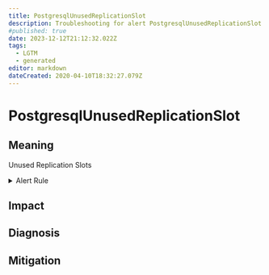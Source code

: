 ```yaml
---
title: PostgresqlUnusedReplicationSlot
description: Troubleshooting for alert PostgresqlUnusedReplicationSlot
#published: true
date: 2023-12-12T21:12:32.022Z
tags: 
  - LGTM
  - generated
editor: markdown
dateCreated: 2020-04-10T18:32:27.079Z
---
```


# PostgresqlUnusedReplicationSlot

## Meaning
[//]: # "Short paragraph that explains what the alert means"
Unused Replication Slots

<details>
  <summary>Alert Rule</summary>

{{% rule "postgresql/postgres-exporter.yml" "PostgresqlUnusedReplicationSlot" %}}

{{% comment %}}

```yaml
alert: PostgresqlUnusedReplicationSlot
expr: pg_replication_slots_active == 0
for: 1m
labels:
    severity: warning
annotations:
    summary: Postgresql unused replication slot (instance {{ $labels.instance }})
    description: |-
        Unused Replication Slots
          VALUE = {{ $value }}
          LABELS = {{ $labels }}
    runbook: https://github.com/srerun/prometheus-alerts/blob/main/content/runbooks/postgres-exporter/PostgresqlUnusedReplicationSlot.md

```

{{% /comment %}}

</details>


## Impact
[//]: # "What could / will happen if the alert is not addressed"



## Diagnosis
[//]: # "Steps to take to identify the cause of the problem"



## Mitigation
[//]: # "The steps necessary to resolve the alert"

